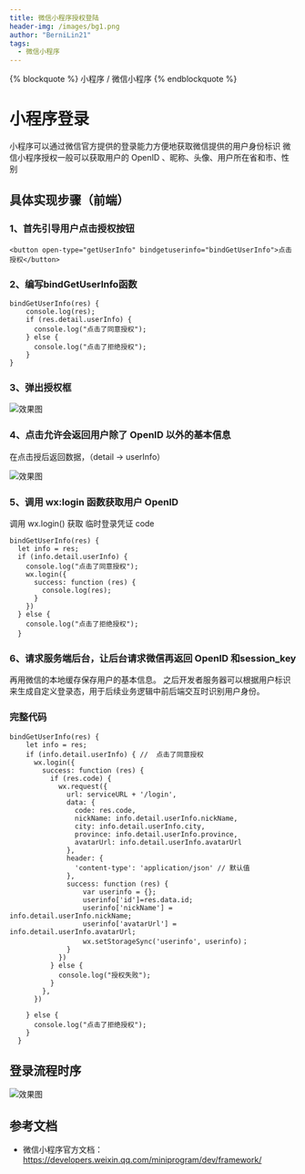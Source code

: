 ```yaml
---
title: 微信小程序授权登陆
header-img: /images/bg1.png
author: "BerniLin21"
tags:
  - 微信小程序
---
```


{% blockquote  %}
小程序 / 微信小程序
{% endblockquote %}


# 小程序登录

小程序可以通过微信官方提供的登录能力方便地获取微信提供的用户身份标识
微信小程序授权一般可以获取用户的 OpenID 、昵称、头像、用户所在省和市、性别


## 具体实现步骤（前端）

### 1、首先引导用户点击授权按钮

```
<button open-type="getUserInfo" bindgetuserinfo="bindGetUserInfo">点击授权</button>
```

### 2、编写bindGetUserInfo函数

```
bindGetUserInfo(res) {
    console.log(res);
    if (res.detail.userInfo) {
      console.log("点击了同意授权");
    } else {
      console.log("点击了拒绝授权");
    }
}
```

### 3、弹出授权框

![效果图](/images/miniLogin2.jpg)


### 4、点击允许会返回用户除了 OpenID 以外的基本信息

在点击授后返回数据，（detail -> userInfo）

![效果图](/images/miniLogin3.jpg)


### 5、调用 wx:login 函数获取用户 OpenID

调用 wx.login() 获取 临时登录凭证 code 

```
bindGetUserInfo(res) {
  let info = res;
  if (info.detail.userInfo) {
    console.log("点击了同意授权");
    wx.login({
      success: function (res) {
        console.log(res);
      }
    })
  } else {
    console.log("点击了拒绝授权");
  }　
```

### 6、请求服务端后台，让后台请求微信再返回 OpenID 和session_key
再用微信的本地缓存保存用户的基本信息。
之后开发者服务器可以根据用户标识来生成自定义登录态，用于后续业务逻辑中前后端交互时识别用户身份。


### 完整代码

```
bindGetUserInfo(res) {
    let info = res;
    if (info.detail.userInfo) { //  点击了同意授权
      wx.login({
        success: function (res) {
          if (res.code) {
            wx.request({
              url: serviceURL + '/login',
              data: {
                code: res.code,
                nickName: info.detail.userInfo.nickName,
                city: info.detail.userInfo.city,
                province: info.detail.userInfo.province,
                avatarUrl: info.detail.userInfo.avatarUrl
              },
              header: {
                'content-type': 'application/json' // 默认值
              },
              success: function (res) {
                  var userinfo = {};
                  userinfo['id']=res.data.id;
                  userinfo['nickName'] = info.detail.userInfo.nickName;
                  userinfo['avatarUrl'] = info.detail.userInfo.avatarUrl;
                  wx.setStorageSync('userinfo', userinfo)；                    
              }
            })
          } else {
            console.log("授权失败");
          }
        },
      })
 
    } else {
      console.log("点击了拒绝授权");
    }
  }
```


## 登录流程时序
![效果图](/images/miniLogin1.jpg)



## 参考文档
* 微信小程序官方文档：  https://developers.weixin.qq.com/miniprogram/dev/framework/
